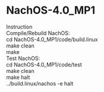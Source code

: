 # NachOS-4.0_MP1  </br>
Instruction  </br>
Compile/Rebuild NachOS:  </br>
  cd NachOS-4.0_MP1/code/build.linux  </br>
  make clean  </br>
  make  </br>
Test NachOS:  </br>
  cd NachOS-4.0_MP1/code/test  </br>
  make clean  </br>
  make halt  </br>
  ../build.linux/nachos -e halt  </br>
